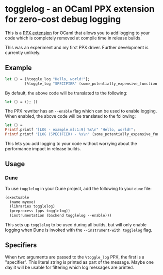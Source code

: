 # togglelog - an OCaml PPX extension for zero-cost debug logging

This is a [PPX extension](https://ocaml.org/docs/metaprogramming) for OCaml that allows you to add logging to your code which is completely removed at compile time in release builds.

This was an experiment and my first PPX driver. Further development is currently unlikely.

## Example

```ocaml
let () = [%toggle_log "Hello, world!"];
         [%toggle_log "SPECIFIER" (some_potentially_expensive_function ())]
```

By default, the above code will be translated to the following:
```ocaml
let () = (); ()
```

The PPX rewriter has an `--enable` flag which can be used to enable logging. When enabled, the above code will be translated to the following:
```ocaml
let () =
Printf.printf "[LOG - example.ml:1:9] %s\n" "Hello, world!";
Printf.printf "[LOG (SPECIFIER) - %s\n" (some_potentially_expensive_function ())
```

This lets you add logging to your code without worrying about the performance impact in release builds.

## Usage

### Dune

To use `togglelog` in your Dune project, add the following to your `dune` file:
```scheme
(exectuable
  (name myexe)
  (libraries togglelog)
  (preprocess (pps togglelog))
  (instrumentation (backend togglelog --enable)))
```

This sets up `togglelog` to be used during all builds, but will only enable logging when Dune is invoked
with the `--instrument-with togglelog` flag.


## Specifiers

When two arguments are passed to the `%toggle_log` PPX, the first is a "specifier".
This literal string is printed as part of the message.
Maybe one day it will be usable for filtering which log messages are printed.
